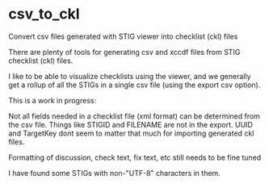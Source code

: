 # csv_to_ckl
Convert csv files generated with STIG viewer into checklist (ckl) files

There are plenty of tools for generating csv and xccdf files from STIG checklist (ckl) files.

I like to be able to visualize checklists using the viewer, and we generally get a rollup of all the STIGs in a single csv file (using the export csv option).

This is a work in progress:

Not all fields needed in a checklist file (xml format) can be determined from the csv file.  Things like STIGID and FILENAME are not in the export.  UUID and TargetKey dont seem to matter that much for importing generated ckl files.

Formatting of discussion, check text, fix text, etc still needs to be fine tuned

I have found some STIGs with non-"UTF-8" characters in them.
